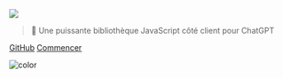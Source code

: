 <!-- _coverpage.md -->

<img class="logo" src="https://cdn.jsdelivr.net/gh/KudoAI/chatgpt.js@058fdea/assets/images/logos/chatgpt.js/with-reflection/darkmode/logo-1504x334.png">

> 🤖 Une puissante bibliothèque JavaScript côté client pour ChatGPT

[GitHub](https://github.com/KudoAI/chatgpt.js)
[Commencer](#⚡-importation-de-la-bibliothèque)

<!-- background color -->

![color](transparent)
